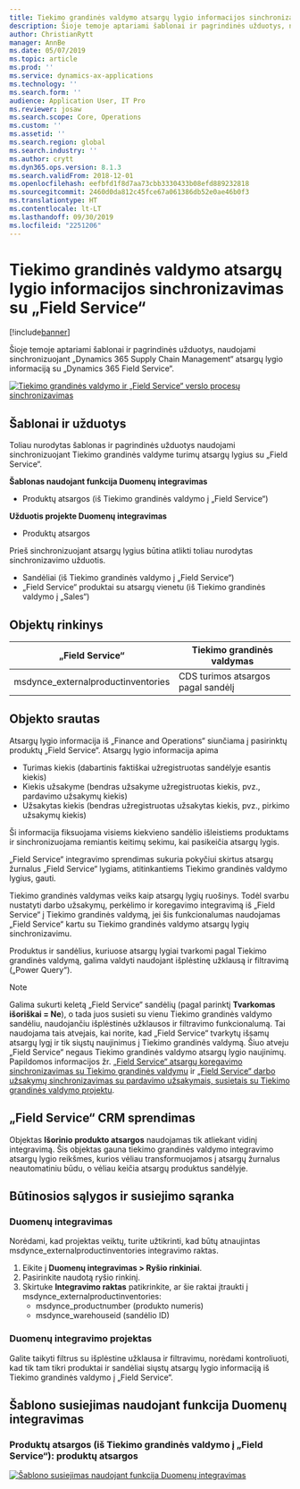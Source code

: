 ```yaml
---
title: Tiekimo grandinės valdymo atsargų lygio informacijos sinchronizavimas su „Field Service“
description: Šioje temoje aptariami šablonai ir pagrindinės užduotys, naudojami sinchronizuojant „Dynamics 365 Supply Chain Management“ atsargų lygio informaciją su „Dynamics 365 Field Service“.
author: ChristianRytt
manager: AnnBe
ms.date: 05/07/2019
ms.topic: article
ms.prod: ''
ms.service: dynamics-ax-applications
ms.technology: ''
ms.search.form: ''
audience: Application User, IT Pro
ms.reviewer: josaw
ms.search.scope: Core, Operations
ms.custom: ''
ms.assetid: ''
ms.search.region: global
ms.search.industry: ''
ms.author: crytt
ms.dyn365.ops.version: 8.1.3
ms.search.validFrom: 2018-12-01
ms.openlocfilehash: eefbfd1f8d7aa73cbb3330433b08efd889232818
ms.sourcegitcommit: 2460d0da812c45fce67a061386db52e0ae46b0f3
ms.translationtype: HT
ms.contentlocale: lt-LT
ms.lasthandoff: 09/30/2019
ms.locfileid: "2251206"
---
```

# <a name="synchronize-inventory-level-information-from-supply-chain-management-to-field-service"></a>Tiekimo grandinės valdymo atsargų lygio informacijos sinchronizavimas su „Field Service“ 

[!include[banner](../includes/banner.md)]

Šioje temoje aptariami šablonai ir pagrindinės užduotys, naudojami sinchronizuojant „Dynamics 365 Supply Chain Management“ atsargų lygio informaciją su „Dynamics 365 Field Service“.

[![Tiekimo grandinės valdymo ir „Field Service“ verslo procesų sinchronizavimas](./media/FSOnHandOW.png)](./media/FSOnHandOW.png)

## <a name="templates-and-tasks"></a>Šablonai ir užduotys
Toliau nurodytas šablonas ir pagrindinės užduotys naudojami sinchronizuojant Tiekimo grandinės valdyme turimų atsargų lygius su „Field Service“.

**Šablonas naudojant funkcija Duomenų integravimas**
- Produktų atsargos (iš Tiekimo grandinės valdymo į „Field Service“)
  
**Užduotis projekte Duomenų integravimas**
- Produktų atsargos

Prieš sinchronizuojant atsargų lygius būtina atlikti toliau nurodytas sinchronizavimo užduotis.
- Sandėliai (iš Tiekimo grandinės valdymo į „Field Service“) 
- „Field Service“ produktai su atsargų vienetu (iš Tiekimo grandinės valdymo į „Sales“) 

## <a name="entity-set"></a>Objektų rinkinys

| „Field Service“                      | Tiekimo grandinės valdymas                |
|------------------------------------|----------------------------------------|
| msdynce_externalproductinventories | CDS turimos atsargos pagal sandėlį     |

## <a name="entity-flow"></a>Objekto srautas
Atsargų lygio informacija iš „Finance and Operations“ siunčiama į pasirinktų produktų „Field Service“. Atsargų lygio informacija apima 
- Turimas kiekis (dabartinis faktiškai užregistruotas sandėlyje esantis kiekis)
- Kiekis užsakyme (bendras užsakyme užregistruotas kiekis, pvz., pardavimo užsakymų kiekis)
- Užsakytas kiekis (bendras užregistruotas užsakytas kiekis, pvz., pirkimo užsakymų kiekis)

Ši informacija fiksuojama visiems kiekvieno sandėlio išleistiems produktams ir sinchronizuojama remiantis keitimų sekimu, kai pasikeičia atsargų lygis.

„Field Service“ integravimo sprendimas sukuria pokyčiui skirtus atsargų žurnalus „Field Service“ lygiams, atitinkantiems Tiekimo grandinės valdymo lygius, gauti.

Tiekimo grandinės valdymas veiks kaip atsargų lygių ruošinys. Todėl svarbu nustatyti darbo užsakymų, perkėlimo ir koregavimo integravimą iš „Field Service“ į Tiekimo grandinės valdymą, jei šis funkcionalumas naudojamas „Field Service“ kartu su Tiekimo grandinės valdymo atsargų lygių sinchronizavimu.

Produktus ir sandėlius, kuriuose atsargų lygiai tvarkomi pagal Tiekimo grandinės valdymą, galima valdyti naudojant išplėstinę užklausą ir filtravimą („Power Query“).

> [!NOTE]
> Galima sukurti keletą „Field Service“ sandėlių (pagal parinktį **Tvarkomas išoriškai = Ne**), o tada juos susieti su vienu Tiekimo grandinės valdymo sandėliu, naudojančiu išplėstinės užklausos ir filtravimo funkcionalumą. Tai naudojama tais atvejais, kai norite, kad „Field Service“ tvarkytų išsamų atsargų lygį ir tik siųstų naujinimus į Tiekimo grandinės valdymą. Šiuo atveju „Field Service“ negaus Tiekimo grandinės valdymo atsargų lygio naujinimų. Papildomos informacijos žr. [„Field Service“ atsargų koregavimo sinchronizavimas su Tiekimo grandinės valdymu](https://docs.microsoft.com/dynamics365/unified-operations/supply-chain/sales-marketing/synchronize-inventory-adjustments) ir [„Field Service“ darbo užsakymų sinchronizavimas su pardavimo užsakymais, susietais su Tiekimo grandinės valdymo projektu](https://docs.microsoft.com/dynamics365/unified-operations/supply-chain/sales-marketing/field-service-work-order).

## <a name="field-service-crm-solution"></a>„Field Service“ CRM sprendimas
Objektas **Išorinio produkto atsargos** naudojamas tik atliekant vidinį integravimą. Šis objektas gauna tiekimo grandinės valdymo integravimo atsargų lygio reikšmes, kurios vėliau transformuojamos į atsargų žurnalus neautomatiniu būdu, o vėliau keičia atsargų produktus sandėlyje.

## <a name="prerequisites-and-mapping-setup"></a>Būtinosios sąlygos ir susiejimo sąranka

### <a name="data-integration"></a>Duomenų integravimas
Norėdami, kad projektas veiktų, turite užtikrinti, kad būtų atnaujintas msdynce_externalproductinventories integravimo raktas.
1.  Eikite į **Duomenų integravimas > Ryšio rinkiniai**.
2.  Pasirinkite naudotą ryšio rinkinį.
3.  Skirtuke **Integravimo raktas** patikrinkite, ar šie raktai įtraukti į msdynce_externalproductinventories:
      - msdynce_productnumber (produkto numeris)
      - msdynce_warehouseid (sandėlio ID)
      
### <a name="data-integration-project"></a>Duomenų integravimo projektas
Galite taikyti filtrus su išplėstine užklausa ir filtravimu, norėdami kontroliuoti, kad tik tam tikri produktai ir sandėliai siųstų atsargų lygio informaciją iš Tiekimo grandinės valdymo į „Field Service“.

## <a name="template-mapping-in-data-integration"></a>Šablono susiejimas naudojant funkcija Duomenų integravimas

### <a name="product-inventory-supply-chain-management-to-field-service-product-inventory"></a>Produktų atsargos (iš Tiekimo grandinės valdymo į „Field Service“): produktų atsargos

[![Šablono susiejimas naudojant funkcija Duomenų integravimas](./media/FSinventoryLevel1.png)](./media/FSinventoryLevel1.png)
